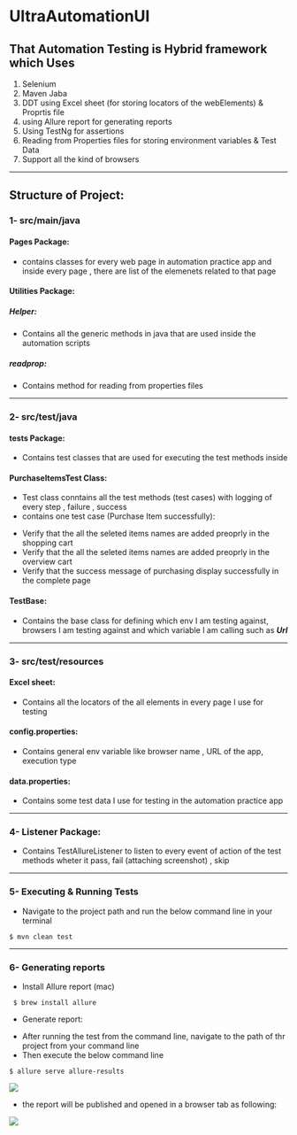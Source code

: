 # UltraAutomationUI

 ## That Automation Testing is Hybrid framework which Uses 
 1. Selenium
 2. Maven Jaba
 3. DDT using Excel sheet (for storing locators of the webElements) & Proprtis file
 4. using Allure report for generating reports
 5. Using TestNg for assertions
 6. Reading from Properties files for storing environment variables & Test Data
 7. Support all the kind of browsers
_________
## Structure of Project:
### 1- src/main/java

#### Pages Package:
- contains classes for every web page in automation practice app and inside every page , there are list of the elemenets related to that page

#### Utilities Package:
##### Helper:
- Contains all the generic methods in java that are used inside the automation scripts

##### readprop:
- Contains method for reading from properties files

_________
### 2- src/test/java

#### tests Package:
* Contains test classes that are used for executing the test methods inside

#### PurchaseItemsTest Class:
* Test class conntains all the test methods (test cases) with logging of every step , failure , success
* contains one test case  (Purchase Item successfully):
- Verify that the all the seleted items names are added preoprly in the shopping cart
- Verify that the all the seleted items names are added preoprly in the overview cart
- Verify that the success message of purchasing display successfully in the complete page


#### TestBase:
* Contains the base class for defining which env I am testing against, browsers I am testing against and which variable I am calling such as ***Url***
_________
### 3- src/test/resources

#### Excel sheet:
* Contains all the locators of the all elements in every page I use for testing

#### config.properties:
* Contains general env variable like browser name , URL of the app, execution type

#### data.properties:
* Contains some test data I use for testing in the automation practice app
_________
### 4- Listener Package:

* Contains  TestAllureListener to listen to every event of action of the test methods wheter it pass, fail (attaching screenshot) , skip
_________
### 5- Executing & Running Tests

- Navigate to the project path and run the below command line in your terminal
```
$ mvn clean test
```
_________
### 6- Generating reports
- Install Allure report (mac)
```
 $ brew install allure
```

- Generate report:
 * After running the test from the command line, navigate to the path of thr project from your command line
 * Then execute the below command line
 ```
 $ allure serve allure-results
```

![](https://files.slack.com/files-pri/T27SFGS2W-F02CD5LUWSJ/screen_shot_2021-08-27_at_12.57.49_pm.png)

* the report will be published and opened in a browser tab as following:


![](https://files.slack.com/files-pri/T27SFGS2W-F02CGSRTFB7/screen_shot_2021-08-27_at_12.57.27_pm.png)


